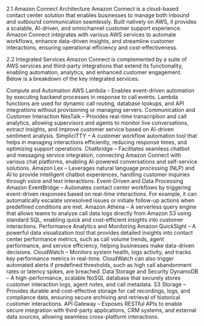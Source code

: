 2.1 Amazon Connect Architecture
Amazon Connect is a cloud-based contact center solution that enables businesses to manage both inbound and outbound communication seamlessly. Built natively on AWS, it provides a scalable, AI-driven, and omnichannel customer support experience. Amazon Connect integrates with various AWS services to automate workflows, enhance data-driven insights, and streamline customer interactions, ensuring operational efficiency and cost-effectiveness.

2.2 Integrated Services
Amazon Connect is complemented by a suite of AWS services and third-party integrations that extend its functionality, enabling automation, analytics, and enhanced customer engagement. Below is a breakdown of the key integrated services:

Compute and Automation
AWS Lambda – Enables event-driven automation by executing backend processes in response to call events. Lambda functions are used for dynamic call routing, database lookups, and API integrations without provisioning or managing servers.
Communication and Customer Interaction
NexTalk – Provides real-time transcription and call analytics, allowing supervisors and agents to monitor live conversations, extract insights, and improve customer service based on AI-driven sentiment analysis.
SimpliciTTY – A customer workflow automation tool that helps in managing interactions efficiently, reducing response times, and optimizing support operations.
Chatbridge – Facilitates seamless chatbot and messaging service integration, connecting Amazon Connect with various chat platforms, enabling AI-powered conversations and self-service solutions.
Amazon Lex – Leverages natural language processing (NLP) and AI to provide intelligent chatbot experiences, handling customer inquiries through voice and text interactions.
Event-Driven and Data Processing
Amazon EventBridge – Automates contact center workflows by triggering event-driven responses based on real-time interactions. For example, it can automatically escalate unresolved issues or initiate follow-up actions when predefined conditions are met.
Amazon Athena – A serverless query engine that allows teams to analyze call data logs directly from Amazon S3 using standard SQL, enabling quick and cost-efficient insights into customer interactions.
Performance Analytics and Monitoring
Amazon QuickSight – A powerful data visualization tool that provides detailed insights into contact center performance metrics, such as call volume trends, agent performance, and service efficiency, helping businesses make data-driven decisions.
CloudWatch – Monitors system health, logs activity, and tracks key performance metrics in real-time. CloudWatch can also trigger automated alerts if predefined thresholds, such as high call abandonment rates or latency spikes, are breached.
Data Storage and Security
DynamoDB – A high-performance, scalable NoSQL database that securely stores customer interaction logs, agent notes, and call metadata.
S3 Storage – Provides durable and cost-effective storage for call recordings, logs, and compliance data, ensuring secure archiving and retrieval of historical customer interactions.
API Gateway – Exposes RESTful APIs to enable secure integration with third-party applications, CRM systems, and external data sources, allowing seamless cross-platform interactions.
